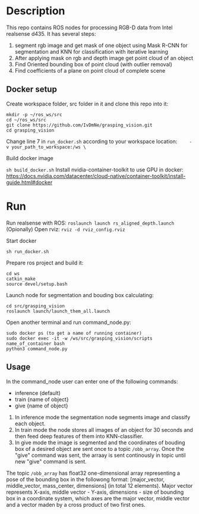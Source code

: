 # Description
This repo contains ROS nodes for processing RGB-D data from Intel realsense d435.
It has several steps:
1. segment rgb image and get mask of one object using Mask R-CNN for segmentation and KNN for classification with iterative learning
2. After applying mask on rgb and depth image get point cloud of an object
3. Find Oriented bounding box of point cloud (with outlier removal)
4. Find coefficients of a plane on point cloud of complete scene

## Docker setup

Create workspace folder, src folder in it and clone this repo into it:
```
mkdir -p ~/ros_ws/src
cd ~/ros_ws/src
git clone https://github.com/IvDmNe/grasping_vision.git
cd grasping_vision
```
Change line 7 in ```run_docker.sh``` according to your workspace location:
```    -v your_path_to_workspace:/ws \```

Build docker image

```sh build_docker.sh```
Install nvidia-container-toolkit to use GPU in docker: https://docs.nvidia.com/datacenter/cloud-native/container-toolkit/install-guide.html#docker

# Run
Run realsense with ROS:
```roslaunch launch rs_aligned_depth.launch```
(Opionally) Open rviz: ```rviz -d rviz_config.rviz```


Start docker

```sh run_docker.sh``` 

Prepare ros project and build it:
```
cd ws
catkin_make
source devel/setup.bash
```
Launch node for segmentation and bouding box calculating:
```
cd src/grasping_vision
roslaunch launch/launch_them_all.launch
```


Open another terminal and run command_node.py:

```
sudo docker ps (to get a name of running container)
sudo docker exec -it -w /ws/src/grasping_vision/scripts name_of_container bash
python3 command_node.py
```

## Usage

In the command_node user can enter one of the following commands:
  * inference (default)
  * train {name of object}
  * give {name of object}
  
1. In inference mode the segmentation node segments image and classify each object.
2. In train mode the node stores all images of an object for 30 seconds and then feed deep features of them into KNN-classifier. 
3. In give mode the image is segmented and the coordinates of bouding box of a desired object are sent once to a topic ```/obb_array```. Once the "give" command was sent, the arraay is sent continously in topic until new "give" command is sent. 

The topic ```/obb_array``` has float32 one-dimensional array representing a pose of the bounding box in the followong format: [major_vector, middle_vector, mass_center, dimensions] (in total 12 elements). Major vector represents X-axis, middle vector - Y-axis, dimensions - size of bounding box in a coordinate system, which axes are the major vector, middle vector and a vector maden by a cross product of two first ones. 
